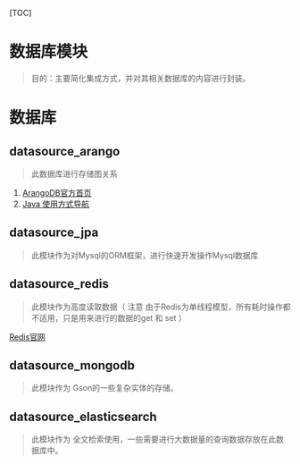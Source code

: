 [TOC]


# 数据库模块
> 目的：主要简化集成方式，并对其相关数据库的内容进行封装。

# 数据库

## datasource_arango

> 此数据库进行存储图关系

1. [ArangoDB官方首页](https://www.arangodb.com/)
2. [Java 使用方式导航](https://www.arangodb.com/tutorials/tutorial-sync-java-driver/)


## datasource_jpa

> 此模块作为对Mysql的ORM框架，进行快速开发操作Mysql数据库

## datasource_redis

> 此模块作为高度读取数据（ 注意 由于Redis为单线程模型，所有耗时操作都不适用，只是用来进行的数据的get 和 set ）

[Redis官网](https://redis.io/)

## datasource_mongodb

> 此模块作为 Gson的一些复杂实体的存储。 


## datasource_elasticsearch

> 此模块作为 全文检索使用，一些需要进行大数据量的查询数据存放在此数据库中。